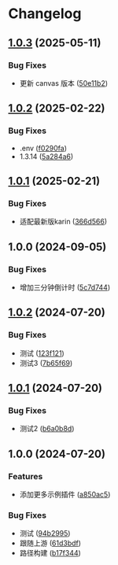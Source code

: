 # Changelog

## [1.0.3](https://github.com/pohgxz/karin-plugin-picture-game/compare/v1.0.2...v1.0.3) (2025-05-11)


### Bug Fixes

* 更新 canvas 版本 ([50e11b2](https://github.com/pohgxz/karin-plugin-picture-game/commit/50e11b24a0dfa171ad5b55b275a3b6c790d20bb4))

## [1.0.2](https://github.com/pohgxz/karin-plugin-picture-game/compare/v1.0.1...v1.0.2) (2025-02-22)


### Bug Fixes

* .env ([f0290fa](https://github.com/pohgxz/karin-plugin-picture-game/commit/f0290facc479e2a697cb4541bc019aa5d42934e2))
* 1.3.14 ([5a284a6](https://github.com/pohgxz/karin-plugin-picture-game/commit/5a284a68d17d34f89018ef6d387c194a2b4b61d1))

## [1.0.1](https://github.com/pohgxz/karin-plugin-picture-game/compare/v1.0.0...v1.0.1) (2025-02-21)


### Bug Fixes

* 适配最新版karin ([366d566](https://github.com/pohgxz/karin-plugin-picture-game/commit/366d5668b6a96c920c52723be29449cb0f31388a))

## 1.0.0 (2024-09-05)


### Bug Fixes

* 增加三分钟倒计时 ([5c7d744](https://github.com/pohgxz/karin-plugin-picture-game/commit/5c7d74484df699b1089da1ede71bbefaf932c1a6))

## [1.0.2](https://github.com/KarinJS/karin-plugin-template/compare/v1.0.1...v1.0.2) (2024-07-20)


### Bug Fixes

* 测试 ([123f121](https://github.com/KarinJS/karin-plugin-template/commit/123f12135ae1b1842984dd5eaa2349eeacd482f0))
* 测试3 ([7b65f69](https://github.com/KarinJS/karin-plugin-template/commit/7b65f69567e5fc313246746b18aea9d23ca67662))

## [1.0.1](https://github.com/KarinJS/karin-plugin-template/compare/v1.0.0...v1.0.1) (2024-07-20)


### Bug Fixes

* 测试2 ([b6a0b8d](https://github.com/KarinJS/karin-plugin-template/commit/b6a0b8d0f9175916ed6fbb3c034b4ee30f168c07))

## 1.0.0 (2024-07-20)


### Features

* 添加更多示例插件 ([a850ac5](https://github.com/KarinJS/karin-plugin-template/commit/a850ac5fb1a03e8134f0fb2e517464e8117d5565))


### Bug Fixes

* 测试 ([94b2995](https://github.com/KarinJS/karin-plugin-template/commit/94b29953a99d75e31e548e031598eeaf8c17fa96))
* 跟随上游 ([61d3bdf](https://github.com/KarinJS/karin-plugin-template/commit/61d3bdfc29801edaed046f35c771e68abe5540b7))
* 路径构建 ([b17f344](https://github.com/KarinJS/karin-plugin-template/commit/b17f344db0cf6f3dfa29f6d0f903825b9c769e9f))
